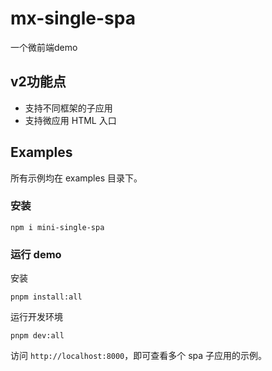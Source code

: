 # mx-single-spa
一个微前端demo

## v2功能点

- 支持不同框架的子应用
- 支持微应用 HTML 入口
  
## Examples
所有示例均在 examples 目录下。

### 安装
```
npm i mini-single-spa
```
### 运行 demo
安装
```
pnpm install:all
```
运行开发环境
```
pnpm dev:all
```
访问 `http://localhost:8000`，即可查看多个 spa 子应用的示例。